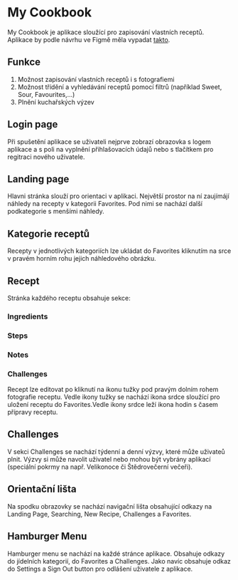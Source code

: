 ﻿# My Cookbook 
My Cookbook je aplikace sloužící pro zapisování vlastních receptů.</br>
Aplikace by podle návrhu ve Figmě měla vypadat <a href="https://www.figma.com/embed?embed_host=share&url=https%3A%2F%2Fwww.figma.com%2Ffile%2F14vbXilS1z5cxwfjdUWla9%2FUntitled%3Fnode-id%3D0%253A1%26t%3DLYRf8cSZyKihxrol-1">takto</a>.
## Funkce
1. Možnost zapisování vlastních receptů i s fotografiemi
2. Možnost třídění a vyhledávání receptů pomocí filtrů (například Sweet, Sour, Favourites,...)
3. Plnění kuchařských výzev
## Login page
Při spušetění aplikace se uživateli nejprve zobrazí obrazovka s logem aplikace a s poli na vyplnění přihlašovacích údajů nebo s tlačítkem pro regitraci nového uživatele.
## Landing page
Hlavni stránka slouží pro orientaci v aplikaci.
Největší prostor na ní zaujímájí náhledy na recepty v kategorii Favorites. Pod nimi se nachází další podkategorie s menšími náhledy.
## Kategorie receptů
Recepty v jednotlivých kategoriích lze ukládat do Favorites kliknutím na srce v pravém horním rohu jejich náhledového obrázku.
## Recept
Stránka každého receptu obsahuje sekce:
### Ingredients
### Steps
### Notes
### Challenges
Recept lze editovat po kliknutí na ikonu tužky pod pravým dolním rohem fotografie receptu. Vedle ikony tužky se nachází ikona srdce sloužící pro uložení receptu do Favorites.Vedle ikony srdce leží ikona hodin s časem přípravy receptu. 
## Challenges
V sekci Challenges se nachází týdenní a denní výzvy, které může uživateů plnit. Výzvy si může navolit uživatel nebo mohou být vybrány aplikací (speciální pokrmy na např. Velikonoce či Štědrovečerní večeři).
## Orientační lišta
Na spodku obrazovky se nachází navigační lišta obsahující odkazy na Landing Page, Searching, New Recipe, Challenges a Favorites.
## Hamburger Menu
Hamburger menu se nachází na každé stránce aplikace.
Obsahuje odkazy do jídelních kategorií, do Favorites a Challenges. Jako navíc obsahuje odkaz do Settings a Sign Out button pro odlášení uživatele z aplikace.
